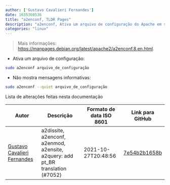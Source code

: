 ```yaml
---
author: ['Gustavo Cavalieri Fernandes']
date: 1635360536
title: "a2enconf, TLDR Pages"
description: "a2enconf, Ativa um arquivo de configuração do Apache em sistemas operacionais baseados no Debian."
categories: "linux"
---
```

> Mais informações: <https://manpages.debian.org/latest/apache2/a2enconf.8.en.html>.

- Ativa um arquivo de configuração:

```bash
sudo a2enconf arquivo_de_configuração
```

- Não mostra mensagens informativas:

```bash
sudo a2enconf --quiet arquivo_de_configuração
```
Lista de alterações feitas nesta documentação


Autor | Descrição | Formato de data ISO 8601 | Link para GitHub
------|-----|-----|-----
[Gustavo Cavalieri Fernandes](mailto:gugacavalieri@gmail.com) | a2dissite, a2enconf, a2enmod, a2ensite, a2query: add pt_BR translation (#7052) | 2021-10-27T20:48:56 | [7e54b2b1658b](https://github.com/tldr-pages/tldr/commit/7e54b2b1658b731c7948f9dfb7246bbd37a80980)

